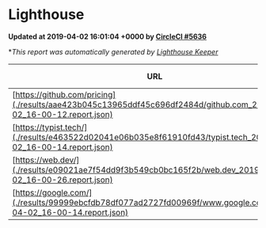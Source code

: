 
# Lighthouse

**Updated at 2019-04-02 16:01:04 +0000 by [CircleCI #5636](https://circleci.com/gh/ItinerisLtd/lighthouse-keeper-example/5636)**

**This report was automatically generated by [Lighthouse Keeper](https://github.com/itinerisltd/lighthouse-keeper)*

| URL | Performance | Accessibility | Best Practices | SEO | PWA | Updated At |
| --- | --- | --- | --- | --- | --- | --- |
| [https://github.com/pricing](./results/aae423b045c13965ddf45c696df2484d/github.com_2019-04-02_16-00-12.report.json) | 0.88 | 0.89 | 0.93 | 0.9 | 0.58 | 2019-04-02T16:00:12.685Z |
| [https://typist.tech/](./results/e463522d02041e06b035e8f61910fd43/typist.tech_2019-04-02_16-00-14.report.json) | 1 |  |  |  |  | 2019-04-02T16:00:14.858Z |
| [https://web.dev/](./results/e09021ae7f54dd9f3b549cb0bc165f2b/web.dev_2019-04-02_16-00-26.report.json) | 0.97 | 0.93 | 1 | 0.96 | 1 | 2019-04-02T16:00:26.275Z |
| [https://google.com/](./results/99999ebcfdb78df077ad2727fd00969f/www.google.com_2019-04-02_16-00-14.report.json) | 0.95 | 0.71 | 0.93 | 0.82 | 0.58 | 2019-04-02T16:00:14.760Z |
